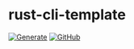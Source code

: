 # rust-cli-template

[![Generate](https://github.com/qryxip/rust-cli-template/workflows/Generate/badge.svg)](https://github.com/qryxip/rust-cli-template/actions?workflow=Generate)
[![GitHub](https://img.shields.io/github/license/qryxip/rust-cli-template)](http://creativecommons.org/publicdomain/zero/1.0/)
